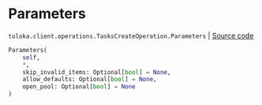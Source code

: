 # Parameters
`toloka.client.operations.TasksCreateOperation.Parameters` | [Source code](https://github.com/Toloka/toloka-kit/blob/v1.1.1/src/client/operations.py#L285)

```python
Parameters(
    self,
    *,
    skip_invalid_items: Optional[bool] = None,
    allow_defaults: Optional[bool] = None,
    open_pool: Optional[bool] = None
)
```

